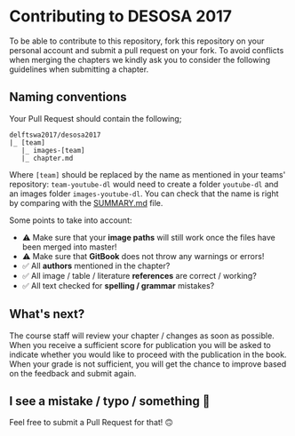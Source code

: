 # Contributing to DESOSA 2017

To be able to contribute to this repository, fork this repository on your personal account and submit a pull request on your fork.
To avoid conflicts when merging the chapters we kindly ask you to consider the following guidelines when submitting a chapter.

## Naming conventions
Your Pull Request should contain the following;

```
delftswa2017/desosa2017
|_ [team]
   |_ images-[team]
   |_ chapter.md
```

Where `[team]` should be replaced by the name as mentioned in your teams' repository: `team-youtube-dl` would need to create a folder `youtube-dl` and an images folder `images-youtube-dl`. You can check that the name is right by comparing with the [SUMMARY.md] file.

Some points to take into account:

- ⚠️ Make sure that your **image paths** will still work once the files have been merged into master!
- ⚠️ Make sure that **GitBook** does not throw any warnings or errors!
- ✅ All **authors** mentioned in the chapter?
- ✅ All image / table / literature **references** are correct / working?
- ✅ All text checked for **spelling / grammar** mistakes?

[SUMMARY.md]: https://github.com/delftswa2017/desosa2017/blob/master/SUMMARY.md

## What's next?

The course staff will review your chapter / changes as soon as possible. When you receive a sufficient score for publication you will be asked to indicate whether you would like to proceed with the publication in the book. When your grade is not sufficient, you will get the chance to improve based on the feedback and submit again.

## I see a mistake / typo / something 🙈

Feel free to submit a Pull Request for that! 🙃
